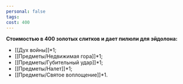 ```yaml
---
personal: false
tags: 
cost: 400
---
```

**Стоимостью в 400 золотых слитков и дает пилюли для эйдолона:**  

- [[Дух войны]]*1;
- [[Предметы/Недвижимая гора]]*1;
- [[Предметы/Губительный удар]]*1;
- [[Предметы/Налет]]*1;
- [[Предметы/Святое воплощение]]*1.